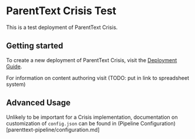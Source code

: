 # ParentText Crisis Test

This is a test deployment of ParentText Crisis.

## Getting started

To create a new deployment of ParentText Crisis, visit the [Deployment Guide](deployment_guide.md).

For information on content authoring visit (TODO: put in link to spreadsheet system)

## Advanced Usage

Unlikely to be important for a Crisis implementation, documentation on customization of `config.json` can be found in (Pipeline Configuration)[parenttext-pipeline/configuration.md]